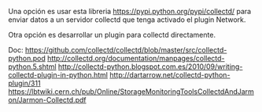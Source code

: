 Una opción es usar esta libreria https://pypi.python.org/pypi/collectd/ para enviar datos a un servidor collectd que tenga activado el plugin Network.

Otra opción es desarrollar un plugin para collectd directamente.

Doc:
https://github.com/collectd/collectd/blob/master/src/collectd-python.pod
http://collectd.org/documentation/manpages/collectd-python.5.shtml
http://collectd-python.blogspot.com.es/2010/09/writing-collectd-plugin-in-python.html
http://dartarrow.net/collectd-python-plugin/311
https://lbtwiki.cern.ch/pub/Online/StorageMonitoringToolsCollectdAndJarmon/Jarmon-Collectd.pdf


